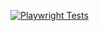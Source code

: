 [![Playwright Tests](https://github.com/caezar47/aristos-playwright-tests/actions/workflows/playwright.yml/badge.svg?event=workflow_dispatch)](https://github.com/caezar47/aristos-playwright-tests/actions/workflows/playwright.yml)